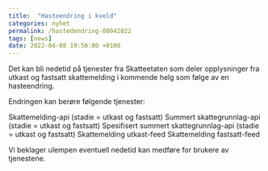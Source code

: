 ```yaml
---
title:  "Hasteendring i kveld"
categories: nyhet
permalink: /hastedendring-08042022
tags: [news]
date: 2022-04-08 19:50:00 +0100
---
```

Det kan bli nedetid på tjenester fra Skatteetaten som deler opplysninger fra utkast og fastsatt skattemelding i kommende helg som følge av en hasteendring.

Endringen kan berøre følgende tjenester:

Skattemelding-api (stadie = utkast og fastsatt)
Summert skattegrunnlag-api (stadie = utkast og fastsatt)
Spesifisert summert skattegrunnlag-api (stadie = utkast og fastsatt)
Skattemelding utkast-feed
Skattemelding fastsatt-feed
 

Vi beklager ulempen eventuell nedetid kan medføre for brukere av tjenestene.
